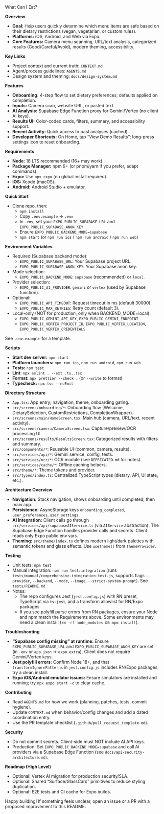What Can I Eat?

**Overview**
- **Goal:** Help users quickly determine which menu items are safe based on their dietary restrictions (vegan, vegetarian, or custom rules).
- **Platforms:** iOS, Android, and Web via Expo.
- **Core Features:** Camera menu scanning, URL/text analysis, categorized results (Good/Careful/Avoid), modern theming, accessibility.

**Key Links**
- Project context and current truth: `CONTEXT.md`
- Agent/process guidelines: `AGENTS.md`
- Design system and theming: `docs/design-system.md`

**Features**
- **Onboarding:** 4-step flow to set dietary preferences; defaults applied on completion.
- **Inputs:** Camera scan, website URL, or pasted text.
- **AI Analysis:** Supabase Edge Function proxy for Gemini/Vertex (no client AI keys).
- **Results UI:** Color-coded cards, filters, summary, and accessibility support.
- **Recent Activity:** Quick access to past analyses (cached).
- **Developer Shortcuts:** On Home, tap “View Demo Results”; long-press settings icon to reset onboarding.

**Requirements**
- **Node:** 18 LTS recommended (16+ may work).
- **Package Manager:** npm 9+ (or pnpm/yarn if you prefer, adapt commands).
- **Expo:** Use `npx expo` (no global install required).
- **iOS:** Xcode (macOS).
- **Android:** Android Studio + emulator.

**Quick Start**
- Clone repo, then:
  - `npm install`
  - Copy `.env.example` → `.env`
  - In `.env`, set your `EXPO_PUBLIC_SUPABASE_URL` and `EXPO_PUBLIC_SUPABASE_ANON_KEY`
  - Ensure `EXPO_PUBLIC_BACKEND_MODE=supabase`
  - `npm start` (or `npm run ios` / `npm run android` / `npm run web`)

**Environment Variables**
- Required (Supabase backend mode):
  - `EXPO_PUBLIC_SUPABASE_URL`: Your Supabase project URL.
  - `EXPO_PUBLIC_SUPABASE_ANON_KEY`: Your Supabase anon key.
- Mode selection:
  - `EXPO_PUBLIC_BACKEND_MODE`: `supabase` (recommended) or `local`.
- Provider selection:
  - `EXPO_PUBLIC_AI_PROVIDER`: `gemini` or `vertex` (used by Supabase function).
- Optional:
  - `EXPO_PUBLIC_API_TIMEOUT`: Request timeout in ms (default 30000).
  - `EXPO_PUBLIC_MAX_RETRIES`: Retry count (default 3).
- Local-only (NOT for production; only when BACKEND_MODE=local):
  - `EXPO_PUBLIC_GEMINI_API_KEY`, `EXPO_PUBLIC_GEMINI_ENDPOINT`
  - `EXPO_PUBLIC_VERTEX_PROJECT_ID`, `EXPO_PUBLIC_VERTEX_LOCATION`, `EXPO_PUBLIC_VERTEX_CREDENTIALS`
  
See `.env.example` for a template.

**Scripts**
- **Start dev server:** `npm start`
- **Platform launchers:** `npm run ios`, `npm run android`, `npm run web`
- **Tests:** `npm test`
- **Lint:** `npx eslint . --ext .ts,.tsx`
- **Format:** `npx prettier --check .` (or `--write` to format)
- **Typecheck:** `npx tsc --noEmit`

**Directory Structure**
- `App.tsx`: App entry; navigation, theme, onboarding gating.
- `src/screens/onboarding/*`: Onboarding flow (Welcome, DietarySelection, CustomRestrictions, CompletionWrapper).
- `src/screens/main/HomeScreen.tsx`: Main hub (camera, URL/text, recent activity).
- `src/screens/camera/CameraScreen.tsx`: Capture/preview/OCR processing UI.
- `src/screens/results/ResultsScreen.tsx`: Categorized results with filters and summary.
- `src/components/*`: Reusable UI (common, camera, results).
- `src/services/api/*`: Gemini service, config, tests.
- `src/services/ocr/*`: OCR module (see `DEPRECATED.md` for notes).
- `src/services/cache/*`: Offline caching helpers.
- `src/theme/*`: Theme tokens and provider.
- `src/types/index.ts`: Centralized TypeScript types (dietary, API, UI state, etc.).

**Architecture Overview**
- **Navigation:** Stack navigation; shows onboarding until completed, then main app.
- **Persistence:** AsyncStorage keys `onboarding_completed`, `user_preferences`, `user_settings`.
- **AI Integration:** Client calls go through `src/services/api/supabaseAIService.ts` (via `AIService` abstraction). The Supabase Edge Function handles provider calls and secrets. Client reads only Expo public env vars.
- **Theming:** `src/theme/index.ts` defines modern light/dark palettes with semantic tokens and glass effects. Use `useTheme()` from `ThemeProvider`.

**Testing**
- Unit tests: `npm test`
- Manual integration: `npm run test:integration` (runs `tests/manual/comprehensive-integration-test.js`, supports flags `--provider`, `--backend`, `--mode`, `--image`, `--strict-system-prompt`). See `tests/README.md`.
- Notes:
  - The repo configures Jest (`jest.config.js`) with RN preset, TypeScript via `ts-jest`, and a transform allowlist for RN/Expo packages.
  - If you see polyfill parse errors from RN packages, ensure your Node and npm match the Requirements above. Some environments may need a clean install (`rm -rf node_modules && npm install`).

**Troubleshooting**
- **“Supabase config missing” at runtime:** Ensure `EXPO_PUBLIC_SUPABASE_URL` and `EXPO_PUBLIC_SUPABASE_ANON_KEY` are set (in `.env` or `app.json` → `expo.extra`). Client does not require Gemini/Vertex keys.
- **Jest polyfill errors:** Confirm Node 18+, and that `transformIgnorePatterns` in `jest.config.js` includes RN/Expo packages; try a clean install.
- **Expo iOS/Android emulator issues:** Ensure simulators are installed and running; try `npx expo start -c` to clear cache.

**Contributing**
- Read `AGENTS.md` for how we work (planning, patches, tests, commit hygiene).
- Update `CONTEXT.md` when behavior/config changes and add a dated coordination entry.
- Use the PR template checklist (`.github/pull_request_template.md`).

**Security**
- Do not commit secrets. Client-side must NOT include AI API keys.
- Production: Set `EXPO_PUBLIC_BACKEND_MODE=supabase` and call AI providers via a Supabase Edge Function (see `docs/api-security-architecture.md`).

**Roadmap (High Level)**
- Optional: Vertex AI migration for production security/SLA.
- Optional: Shared “Surface/GlassCard” primitives to reduce styling duplication.
- Optional: E2E tests and CI cache for Expo builds.

Happy building! If something feels unclear, open an issue or a PR with a proposed improvement to this README.
